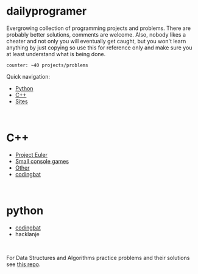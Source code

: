 # dailyprogramer

Evergrowing collection of programming projects and problems. There are probably better solutions, comments are welcome. Also, nobody likes a cheater and not only you will eventually get caught, but you won't learn anything by just copying so use this for reference only and make sure you at least understand what is being done.

``` counter: ~40 projects/problems ```

Quick navigation:
- [Python](#python)
- [C++](#c++)
- [Sites](#sites)
<!-- [Lua](#lua)
- [Clojure](#Clojure)
- [Java](#Java)
- [C#](#C)
- [haskel](#Haskel)
- [php](#PHP)
- [javascript](#Javascript) 
sort me: by '# lang' -> ' - proj name -> technology'
-->

<br>

# C++
- [Project Euler](https://github.com/frainfreeze/DailyProgrammer/tree/master/cpp/ProjectEuler#desc)
- [Small console games](https://github.com/frainfreeze/DailyProgrammer/tree/master/cpp/games#desc)
- [Other](https://github.com/frainfreeze/DailyProgrammer/tree/master/cpp/other#desc)
- [codingbat](https://github.com/frainfreeze/DailyProgrammer/tree/master/cpp/codingbat#desc)

<br>

# python
- [codingbat](https://github.com/frainfreeze/DailyProgrammer/tree/master/python/codingbat#desc)
- hacklanje

<!-- # Lua
# Clojure
# Java
# C#
# haskel
# php
# javascript -->

<br>


For Data Structures and Algorithms practice problems and their solutions see [this repo](https://github.com/frainfreeze/DSA-pps).
